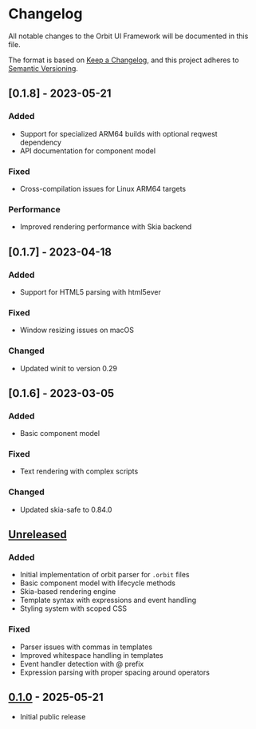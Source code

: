 # Changelog

All notable changes to the Orbit UI Framework will be documented in this file.

The format is based on [Keep a Changelog](https://keepachangelog.com/en/1.0.0/),
and this project adheres to [Semantic Versioning](https://semver.org/spec/v2.0.0.html).

## [0.1.8] - 2023-05-21

### Added
- Support for specialized ARM64 builds with optional reqwest dependency
- API documentation for component model

### Fixed
- Cross-compilation issues for Linux ARM64 targets

### Performance
- Improved rendering performance with Skia backend

## [0.1.7] - 2023-04-18

### Added
- Support for HTML5 parsing with html5ever

### Fixed
- Window resizing issues on macOS

### Changed
- Updated winit to version 0.29

## [0.1.6] - 2023-03-05

### Added
- Basic component model

### Fixed
- Text rendering with complex scripts

### Changed
- Updated skia-safe to 0.84.0

## [Unreleased]

### Added
- Initial implementation of orbit parser for `.orbit` files
- Basic component model with lifecycle methods
- Skia-based rendering engine
- Template syntax with expressions and event handling
- Styling system with scoped CSS

### Fixed
- Parser issues with commas in templates
- Improved whitespace handling in templates
- Event handler detection with @ prefix
- Expression parsing with proper spacing around operators

## [0.1.0] - 2025-05-21
- Initial public release

[Unreleased]: https://github.com/orbitrs/orbitrs/compare/v0.1.0...HEAD
[0.1.0]: https://github.com/orbitrs/orbitrs/releases/tag/v0.1.0
